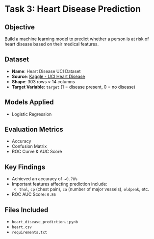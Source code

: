# Task 3: Heart Disease Prediction

## Objective

Build a machine learning model to predict whether a person is at risk of heart disease based on their medical features.

## Dataset

- **Name**: Heart Disease UCI Dataset
- **Source**: [Kaggle - UCI Heart Disease](https://www.kaggle.com/datasets/ronitf/heart-disease-uci)
- **Shape**: 303 rows × 14 columns
- **Target Variable**: `target` (1 = disease present, 0 = no disease)

## Models Applied

- Logistic Regression

## Evaluation Metrics

- Accuracy
- Confusion Matrix
- ROC Curve & AUC Score

## Key Findings

- Achieved an accuracy of ~`0.78%`
- Important features affecting prediction include:
  - `thal`, `cp` (chest pain), `ca` (number of major vessels), `oldpeak`, etc.
- ROC AUC Score: `0.86` 

## Files Included

- `heart_disease_prediction.ipynb`
- `heart.csv`
- `requirements.txt`
